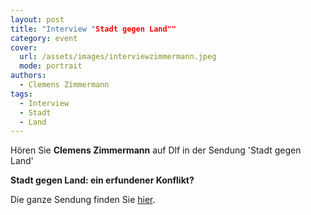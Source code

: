 ```yaml
---
layout: post
title: "Interview "Stadt gegen Land""
category: event
cover:
  url: /assets/images/interviewzimmermann.jpeg
  mode: portrait
authors:
  - Clemens Zimmermann
tags:
  - Interview
  - Stadt
  - Land
---
```


Hören Sie **Clemens Zimmermann** auf Dlf in der Sendung 'Stadt gegen Land'

<!-- more -->

**Stadt gegen Land: ein erfundener Konflikt?**

Die ganze Sendung finden Sie [hier](https://www.deutschlandfunkkultur.de/stadt-gegen-land-ein-erfundener-konflikt-100.html).
